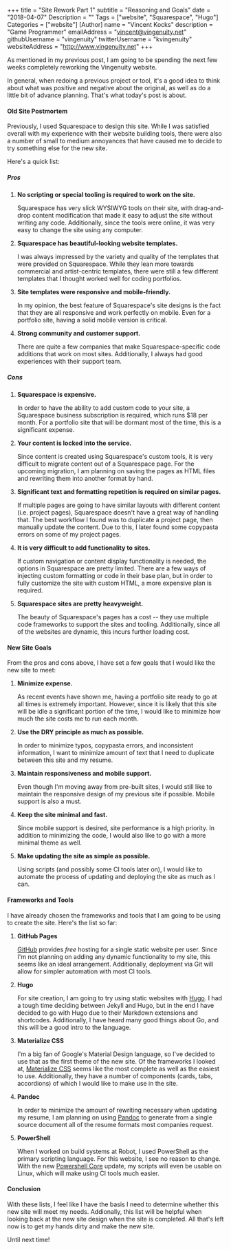 +++
title = "Site Rework Part 1"
subtitle = "Reasoning and Goals"
date = "2018-04-07"
Description = ""
Tags = ["website", "Squarespace", "Hugo"]
Categories = ["website"]
[Author]
    name = "Vincent Kocks"
    description = "Game Programmer"
    emailAddress = "vincent@vingenuity.net"
    githubUsername = "vingenuity"
    twitterUsername = "kvingenuity"
    websiteAddress = "http://www.vingenuity.net"
+++

As mentioned in my previous post, I am going to be spending the next few weeks completely reworking the Vingenuity website.

In general, when redoing a previous project or tool, it's a good idea to think about what was positive and negative about the original, as well as do a little bit of advance planning. That's what today's post is about.

<!--more-->

#### Old Site Postmortem

Previously, I used Squarespace to design this site. While I was satisfied overall with my experience with their website building tools, there were also a number of small to medium annoyances that have caused me to decide to try something else for the new site.

Here's a quick list:

##### Pros

1. **No scripting or special tooling is required to work on the site.**

	Squarespace has very slick WYSIWYG tools on their site, with drag-and-drop content modification that made it easy to adjust the site without writing any code. Additionally, since the tools were online, it was very easy to change the site using any computer. 

2. **Squarespace has beautiful-looking website templates.**

	I was always impressed by the variety and quality of the templates that were provided on Squarespace. While they lean more towards commercial and artist-centric templates, there were still a few different templates that I thought worked well for coding portfolios.

3. **Site templates were responsive and mobile-friendly.**

	In my opinion, the best feature of Squarespace's site designs is the fact that they are all responsive and work perfectly on mobile. Even for a portfolio site, having a solid mobile version is critical.

4. **Strong community and customer support.**

	There are quite a few companies that make Squarespace-specific code additions that work on most sites. Additionally, I always had good experiences with their support team.

##### Cons

1. **Squarespace is expensive.**

	In order to have the ability to add custom code to your site, a Squarespace business subscription is required, which runs $18 per month. For a portfolio site that will be dormant most of the time, this is a significant expense.

2. **Your content is locked into the service.**

	Since content is created using Squarespace's custom tools, it is very difficult to migrate content out of a Squarespace page. For the upcoming migration, I am planning on saving the pages as HTML files and rewriting them into another format by hand.

3. **Significant text and formatting repetition is required on similar pages.**

	If multiple pages are going to have similar layouts with different content (i.e. project pages), Squarespace doesn't have a great way of handling that. The best workflow I found was to duplicate a project page, then manually update the content. Due to this, I later found some copypasta errors on some of my project pages.

4. **It is very difficult to add functionality to sites.**

	If custom navigation or content display functionality is needed, the options in Squarespace are pretty limited. There are a few ways of injecting custom formatting or code in their base plan, but in order to fully customize the site with custom HTML, a more expensive plan is required.

5. **Squarespace sites are pretty heavyweight.**

	The beauty of Squarespace's pages has a cost -- they use multiple code frameworks to support the sites and tooling. Additionally, since all of the websites are dynamic, this incurs further loading cost.

#### New Site Goals

From the pros and cons above, I have set a few goals that I would like the new site to meet:

1. **Minimize expense.**

	As recent events have shown me, having a portfolio site ready to go at all times is extremely important. However, since it is likely that this site will be idle a significant portion of the time, I would like to minimize how much the site costs me to run each month.

2. **Use the DRY principle as much as possible.**

	In order to minimize typos, copypasta errors, and inconsistent information, I want to minimize amount of text that I need to duplicate between this site and my resume.

3. **Maintain responsiveness and mobile support.**

	Even though I'm moving away from pre-built sites, I would still like to maintain the responsive design of my previous site if possible. Mobile support is also a must.

4. **Keep the site minimal and fast.**

	Since mobile support is desired, site performance is a high priority. In addition to minimizing the code, I would also like to go with a more minimal theme as well.

5. **Make updating the site as simple as possible.**

	Using scripts (and possibly some CI tools later on), I would like to automate the process of updating and deploying the site as much as I can.

#### Frameworks and Tools

I have already chosen the frameworks and tools that I am going to be using to create the site. Here's the list so far:

1. **GitHub Pages**

	[GitHub](https://pages.github.com/) provides _free_ hosting for a single static website per user. Since I'm not planning on adding any dynamic functionality to my site, this seems like an ideal arrangement. Additionally, deployment via Git will allow for simpler automation with most CI tools.

2. **Hugo**

	For site creation, I am going to try using static websites with [Hugo](https://gohugo.io/). I had a tough time deciding between Jekyll and Hugo, but in the end I have decided to go with Hugo due to their Markdown extensions and shortcodes. Additionally, I have heard many good things about Go, and this will be a good intro to the language.

3. **Materialize CSS**

	I'm a big fan of Google's Material Design language, so I've decided to use that as the first theme of the new site. Of the frameworks I looked at, [Materialize CSS](http://materializecss.com) seems like the most complete as well as the easiest to use. Additionally, they have a number of components (cards, tabs, accordions) of which I would like to make use in the site.

4. **Pandoc**

	In order to minimize the amount of rewriting necessary when updating my resume, I am planning on using [Pandoc](https://pandoc.org/) to generate from a single source document all of the resume formats most companies request.

5. **PowerShell**

	When I worked on build systems at Robot, I used PowerShell as the primary scripting language. For this website, I see no reason to change. With the new [Powershell Core](https://github.com/PowerShell/PowerShell) update, my scripts will even be usable on Linux, which will make using CI tools much easier.
	
#### Conclusion

With these lists, I feel like I have the basis I need to determine whether this new site will meet my needs. Addionally, this list will be helpful when looking back at the new site design when the site is completed. All that's left now is to get my hands dirty and make the new site.

Until next time!
